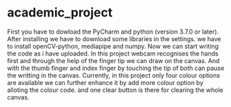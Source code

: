 # academic_project
First you have to dowload the PyCharm and python (version 3.7.0 or later).
After installing we have to download some libraries in the settings.
we have to install openCV-python, mediapipe and numpy.
Now we can start writing the code as i have uploaded.
In this project webcam recognises the hands first and through the help of the finger tip we can draw on the canvas.
And with the thumb finger and index finger by touching the tip of both can pause the writting in the canvas.
Currently, in this project only four colour options are available we can further enhance it by add more colour option by alloting the colour code.
and one clear button is there for clearing the whole canvas.
